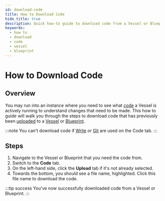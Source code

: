 ```yaml
---
id: download-code
title: How to Download Code
hide_title: true
description: Quick how-to guide to download code from a Vessel or Blueprint.
keywords:
  - how to
  - download
  - code
  - vessel
  - blueprint
---
```


# How to Download Code

## Overview

You may run into an instance where you need to see what [code](../../reference/code/code-overview.md) a Vessel is actively running to understand changes that need to be made. This how to guide will walk you through the steps to download code that has previously been [uploaded](../../reference/code/upload-code.md) to a [Vessel](../../reference/vessels.md) or [Blueprint](../../reference/blueprints/blueprints-overview.md).

:::note
You can't download code if [Write](../../reference/code/write-code.md) or [Git](../../reference/code/git-connection.md) are used on the Code tab.
:::

## Steps

1. Navigate to the Vessel or Blueprint that you need the code from.
2. Switch to the **Code** tab.
3. On the left-hand side, click the **Upload** tab if it's not already selected.
4. Towards the bottom, you should see a file name, highlighted. Click this file name to download the code.

:::tip success
You've now successfully downloaded code from a Vessel or Blueprint.
:::